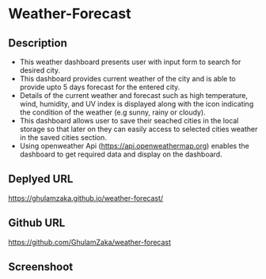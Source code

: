# Weather-Forecast

## Description
- This weather dashboard presents user with input form to search for desired city. 
- This dashboard provides current weather of the city and is able to provide upto 5 days forecast for the entered city. 
- Details of the current weather and forecast such as high temperature, wind, humidity, and UV index is displayed along with the icon indicating the condition of the weather (e.g sunny, rainy or cloudy).
- This dashboard allows user to save their seached cities in the local storage so that later on they can easily access to selected cities weather in the saved cities section. 
- Using openweather Api (https://api.openweathermap.org) enables the dashboard to get required data and display on the dashboard. 



## Deplyed URL

https://ghulamzaka.github.io/weather-forecast/

## Github URL

https://github.com/GhulamZaka/weather-forecast


## Screenshoot